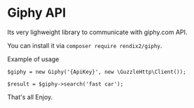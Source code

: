 Giphy API
=================

Its very lighweight library to communicate with giphy.com API.

You can install it via `composer require rendix2/giphy`.

Example of usage 

`$giphy = new Giphy('{ApiKey}', new \GuzzleHttp\Client());`

`$result = $giphy->search('fast car');`

That's all Enjoy.



